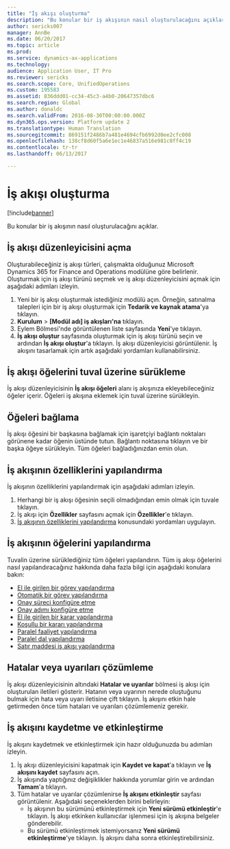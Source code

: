 ```yaml
---
title: "İş akışı oluşturma"
description: "Bu konular bir iş akışının nasıl oluşturulacağını açıklar."
author: sericks007
manager: AnnBe
ms.date: 06/20/2017
ms.topic: article
ms.prod: 
ms.service: dynamics-ax-applications
ms.technology: 
audience: Application User, IT Pro
ms.reviewer: sericks
ms.search.scope: Core, UnifiedOperations
ms.custom: 195583
ms.assetid: 836ddd01-cc34-45c3-a4b0-20647357dbc6
ms.search.region: Global
ms.author: donaldc
ms.search.validFrom: 2016-08-30T00:00:00.000Z
ms.dyn365.ops.version: Platform update 2
ms.translationtype: Human Translation
ms.sourcegitcommit: 869151f2486b7a481e4694cfb6992d0ee2cfc008
ms.openlocfilehash: 138cf8d60f5a6e1ec1e46837a516e981c8ff4c19
ms.contentlocale: tr-tr
ms.lasthandoff: 06/13/2017

---
```


# <a name="create-a-workflow"></a>İş akışı oluşturma

[!include[banner](../includes/banner.md)]


Bu konular bir iş akışının nasıl oluşturulacağını açıklar.

<a name="open-the-workflow-editor"></a>İş akışı düzenleyicisini açma
------------------------

Oluşturabileceğiniz iş akışı türleri, çalışmakta olduğunuz Microsoft Dynamics 365 for Finance and Operations modülüne göre belirlenir. Oluşturmak için iş akışı türünü seçmek ve iş akışı düzenleyicisini açmak için aşağıdaki adımları izleyin.

1.  Yeni bir iş akışı oluşturmak istediğiniz modülü açın. Örneğin, satınalma talepleri için bir iş akışı oluşturmak için **Tedarik ve kaynak atama**'ya tıklayın.
2.  **Kurulum** &gt; **\[Modül adı\] iş akışları'na** tıklayın.
3.  Eylem Bölmesi'nde görüntülenen liste sayfasında **Yeni**'ye tıklayın.
4.  **İş akışı oluştur** sayfasında oluşturmak için iş akışı türünü seçin ve ardından **İş akışı oluştur**'a tıklayın. İş akışı düzenleyicisi görüntülenir. İş akışını tasarlamak için artık aşağıdaki yordamları kullanabilirsiniz.

## <a name="drag-workflow-elements-onto-the-canvas"></a>İş akışı öğelerini tuval üzerine sürükleme
İş akışı düzenleyicisinin **İş akışı öğeleri** alanı iş akışınıza ekleyebileceğiniz öğeler içerir. Öğeleri iş akışına eklemek için tuval üzerine sürükleyin.

## <a name="connect-the-elements"></a>Öğeleri bağlama
İş akışı öğesini bir başkasına bağlamak için işaretçiyi bağlantı noktaları görünene kadar öğenin üstünde tutun. Bağlantı noktasına tıklayın ve bir başka öğeye sürükleyin. Tüm öğeleri bağladığınızdan emin olun.

## <a name="configure-the-properties-of-the-workflow"></a>İş akışının özelliklerini yapılandırma
İş akışının özelliklerini yapılandırmak için aşağıdaki adımları izleyin.

1.  Herhangi bir iş akışı öğesinin seçili olmadığından emin olmak için tuvale tıklayın.
2.  İş akışı için **Özellikler** sayfasını açmak için **Özellikler**'e tıklayın.
3.  [İş akışının özelliklerini yapılandırma](configure-workflow-properties.md) konusundaki yordamları uygulayın.

## <a name="configure-the-elements-of-the-workflow"></a>İş akışının öğelerini yapılandırma
Tuvalin üzerine sürüklediğiniz tüm öğeleri yapılandırın. Tüm iş akışı öğelerini nasıl yapılandıracağınız hakkında daha fazla bilgi için aşağıdaki konulara bakın:

-   [El ile girilen bir görev yapılandırma](configure-manual-task-workflow.md)
-   [Otomatik bir görev yapılandırma](configure-automated-task-workflow.md)
-   [Onay süreci konfigüre etme](configure-approval-process-workflow.md)
-   [Onay adımı konfigüre etme](configure-approval-step-workflow.md)
-   [El ile girilen bir karar yapılandırma](configure-manual-decision-workflow.md)
-   [Koşullu bir kararı yapılandırma](configure-conditional-decision-workflow.md)
-   [Paralel faaliyet yapılandırma](configure-parallel-activity-workflow.md)
-   [Paralel dal yapılandırma](configure-parallel-branch-workflow.md)
-   [Satır maddesi iş akışı yapılandırma](configure-line-item-workflow.md)

## <a name="resolve-any-errors-or-warnings"></a>Hatalar veya uyarıları çözümleme
İş akışı düzenleyicisinin altındaki **Hatalar ve uyarılar** bölmesi iş akışı için oluşturulan iletileri gösterir. Hatanın veya uyarının nerede oluştuğunu bulmak için hata veya uyarı iletisine çift tıklayın. İş akışını etkin hale getirmeden önce tüm hataları ve uyarıları çözümlemeniz gerekir.

## <a name="save-and-activate-the-workflow"></a>İş akışını kaydetme ve etkinleştirme
İş akışını kaydetmek ve etkinleştirmek için hazır olduğunuzda bu adımları izleyin.

1.  İş akışı düzenleyicisini kapatmak için **Kaydet ve kapat**'a tıklayın ve **İş akışını kaydet** sayfasını açın.
2.  İş akışında yaptığınız değişiklikler hakkında yorumlar girin ve ardından **Tamam**'a tıklayın.
3.  Tüm hatalar ve uyarılar çözümlenirse **İş akışını etkinleştir** sayfası görüntülenir. Aşağıdaki seçeneklerden birini belirleyin:
    -   İş akışının bu sürümünü etkinleştirmek için **Yeni sürümü etkinleştir**'e tıklayın. İş akışı etkinken kullanıcılar işlenmesi için iş akışına belgeler gönderebilir.
    -   Bu sürümü etkinleştirmek istemiyorsanız **Yeni sürümü etkinleştirme**'ye tıklayın. İş akışını daha sonra etkinleştirebilirsiniz.






